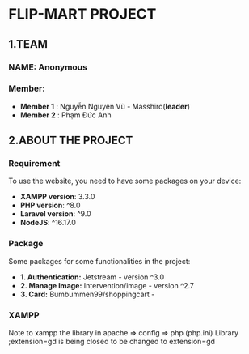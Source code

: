 # FLIP-MART PROJECT

## 1.TEAM

### NAME: Anonymous

### Member:

-   **Member 1** : Nguyễn Nguyên Vũ - Masshiro(**leader**)
-   **Member 2** : Phạm Đức Anh

## 2.ABOUT THE PROJECT

### Requirement

To use the website, you need to have some packages on your device:

-   **XAMPP version**: 3.3.0
-   **PHP version**: ^8.0
-   **Laravel version**: ^9.0
-   **NodeJS**: ^16.17.0

### Package

Some packages for some functionalities in the project:
-   **1. Authentication:**  Jetstream - version ^3.0
-   **2. Manage Image:**    Intervention/image - version ^2.7
-   **3. Card:**            Bumbummen99/shoppingcart - 


### XAMPP
Note to xampp the library in apache => config => php (php.ini)
Library ;extension=gd is being closed to be changed to extension=gd
